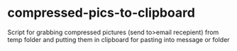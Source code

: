 # compressed-pics-to-clipboard
Script for grabbing compressed pictures (send to>email recepient) from temp folder and putting them in clipboard for pasting into message or folder

